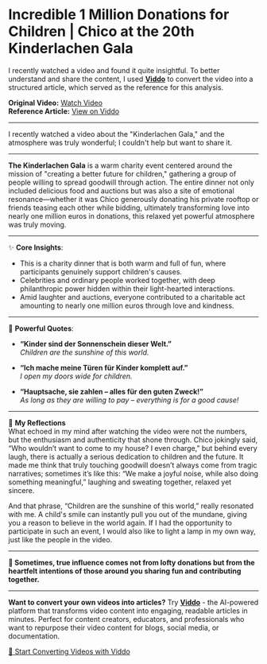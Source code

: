 # Incredible 1 Million Donations for Children | Chico at the 20th Kinderlachen Gala

I recently watched a video and found it quite insightful. To better understand and share the content, I used **[Viddo](https://viddo.pro/)** to convert the video into a structured article, which served as the reference for this analysis.

**Original Video:** [Watch Video](https://www.youtube.com/watch?v=JATOxJm2DiA)  
**Reference Article:** [View on Viddo](https://viddo.pro/zh/video-result/24796346-7102-417b-bd5f-91e4d3ec3da7)

---

I recently watched a video about the "Kinderlachen Gala," and the atmosphere was truly wonderful; I couldn't help but want to share it.

---

**The Kinderlachen Gala** is a warm charity event centered around the mission of "creating a better future for children," gathering a group of people willing to spread goodwill through action. The entire dinner not only included delicious food and auctions but was also a site of emotional resonance—whether it was Chico generously donating his private rooftop or friends teasing each other while bidding, ultimately transforming love into nearly one million euros in donations, this relaxed yet powerful atmosphere was truly moving.

---

✨ **Core Insights**:
- This is a charity dinner that is both warm and full of fun, where participants genuinely support children's causes.
- Celebrities and ordinary people worked together, with deep philanthropic power hidden within their light-hearted interactions.
- Amid laughter and auctions, everyone contributed to a charitable act amounting to nearly one million euros through love and kindness.

---

💬 **Powerful Quotes**:
- **“Kinder sind der Sonnenschein dieser Welt.”**  
  *Children are the sunshine of this world.*

- **“Ich mache meine Türen für Kinder komplett auf.”**  
  *I open my doors wide for children.*

- **“Hauptsache, sie zahlen – alles für den guten Zweck!”**  
  *As long as they are willing to pay – everything is for a good cause!*

---

🎈 **My Reflections**  
What echoed in my mind after watching the video were not the numbers, but the enthusiasm and authenticity that shone through. Chico jokingly said, “Who wouldn’t want to come to my house? I even charge,” but behind every laugh, there is actually a serious dedication to children and the future. It made me think that truly touching goodwill doesn’t always come from tragic narratives; sometimes it’s like this: “We make a joyful noise, while also doing something meaningful,” laughing and sweating together, relaxed yet sincere.

And that phrase, “Children are the sunshine of this world,” really resonated with me. A child's smile can instantly pull you out of the mundane, giving you a reason to believe in the world again. If I had the opportunity to participate in such an event, I would also like to light a lamp in my own way, just like the people in the video.

---

**💛 Sometimes, true influence comes not from lofty donations but from the heartfelt intentions of those around you sharing fun and contributing together.**

---

**Want to convert your own videos into articles?** Try **[Viddo](https://viddo.pro/)** - the AI-powered platform that transforms video content into engaging, readable articles in minutes. Perfect for content creators, educators, and professionals who want to repurpose their video content for blogs, social media, or documentation.

[🚀 Start Converting Videos with Viddo](https://viddo.pro/)
